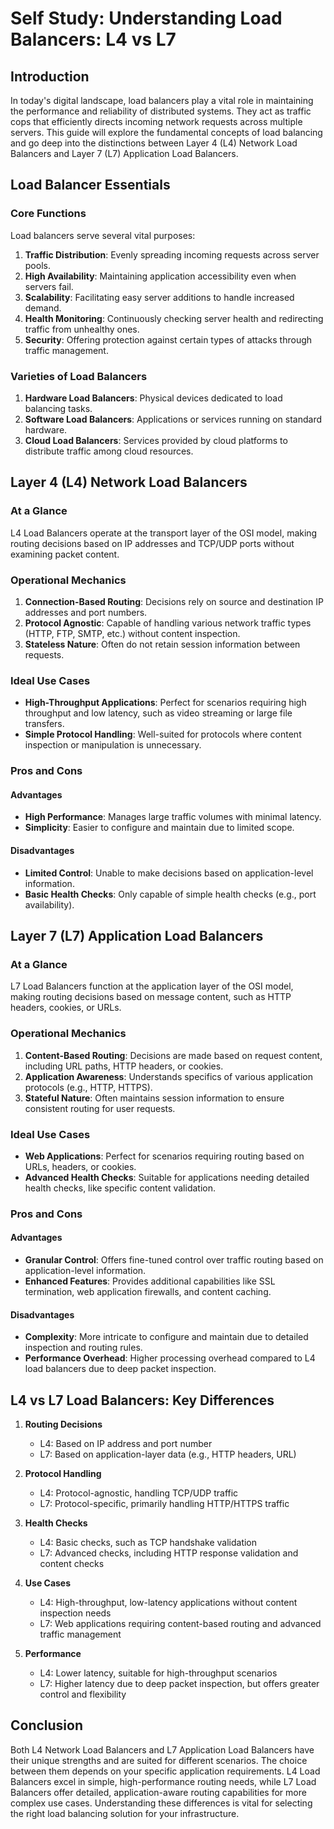 # Self Study: Understanding Load Balancers: L4 vs L7

## Introduction

In today's digital landscape, load balancers play a vital role in maintaining the performance and reliability of distributed systems. They act as traffic cops that efficiently directs incoming network requests across multiple servers. This guide will explore the fundamental concepts of load balancing and go deep into the distinctions between Layer 4 (L4) Network Load Balancers and Layer 7 (L7) Application Load Balancers.

## Load Balancer Essentials

### Core Functions

Load balancers serve several vital purposes:

1. **Traffic Distribution**: Evenly spreading incoming requests across server pools.
2. **High Availability**: Maintaining application accessibility even when servers fail.
3. **Scalability**: Facilitating easy server additions to handle increased demand.
4. **Health Monitoring**: Continuously checking server health and redirecting traffic from unhealthy ones.
5. **Security**: Offering protection against certain types of attacks through traffic management.

### Varieties of Load Balancers

1. **Hardware Load Balancers**: Physical devices dedicated to load balancing tasks.
2. **Software Load Balancers**: Applications or services running on standard hardware.
3. **Cloud Load Balancers**: Services provided by cloud platforms to distribute traffic among cloud resources.

## Layer 4 (L4) Network Load Balancers

### At a Glance

L4 Load Balancers operate at the transport layer of the OSI model, making routing decisions based on IP addresses and TCP/UDP ports without examining packet content.

### Operational Mechanics

1. **Connection-Based Routing**: Decisions rely on source and destination IP addresses and port numbers.
2. **Protocol Agnostic**: Capable of handling various network traffic types (HTTP, FTP, SMTP, etc.) without content inspection.
3. **Stateless Nature**: Often do not retain session information between requests.

### Ideal Use Cases

- **High-Throughput Applications**: Perfect for scenarios requiring high throughput and low latency, such as video streaming or large file transfers.
- **Simple Protocol Handling**: Well-suited for protocols where content inspection or manipulation is unnecessary.

### Pros and Cons

#### Advantages
- **High Performance**: Manages large traffic volumes with minimal latency.
- **Simplicity**: Easier to configure and maintain due to limited scope.

#### Disadvantages
- **Limited Control**: Unable to make decisions based on application-level information.
- **Basic Health Checks**: Only capable of simple health checks (e.g., port availability).

## Layer 7 (L7) Application Load Balancers

### At a Glance

L7 Load Balancers function at the application layer of the OSI model, making routing decisions based on message content, such as HTTP headers, cookies, or URLs.

### Operational Mechanics

1. **Content-Based Routing**: Decisions are made based on request content, including URL paths, HTTP headers, or cookies.
2. **Application Awareness**: Understands specifics of various application protocols (e.g., HTTP, HTTPS).
3. **Stateful Nature**: Often maintains session information to ensure consistent routing for user requests.

### Ideal Use Cases

- **Web Applications**: Perfect for scenarios requiring routing based on URLs, headers, or cookies.
- **Advanced Health Checks**: Suitable for applications needing detailed health checks, like specific content validation.

### Pros and Cons

#### Advantages
- **Granular Control**: Offers fine-tuned control over traffic routing based on application-level information.
- **Enhanced Features**: Provides additional capabilities like SSL termination, web application firewalls, and content caching.

#### Disadvantages
- **Complexity**: More intricate to configure and maintain due to detailed inspection and routing rules.
- **Performance Overhead**: Higher processing overhead compared to L4 load balancers due to deep packet inspection.

## L4 vs L7 Load Balancers: Key Differences

1. **Routing Decisions**
   - L4: Based on IP address and port number
   - L7: Based on application-layer data (e.g., HTTP headers, URL)

2. **Protocol Handling**
   - L4: Protocol-agnostic, handling TCP/UDP traffic
   - L7: Protocol-specific, primarily handling HTTP/HTTPS traffic

3. **Health Checks**
   - L4: Basic checks, such as TCP handshake validation
   - L7: Advanced checks, including HTTP response validation and content checks

4. **Use Cases**
   - L4: High-throughput, low-latency applications without content inspection needs
   - L7: Web applications requiring content-based routing and advanced traffic management

5. **Performance**
   - L4: Lower latency, suitable for high-throughput scenarios
   - L7: Higher latency due to deep packet inspection, but offers greater control and flexibility

## Conclusion

Both L4 Network Load Balancers and L7 Application Load Balancers have their unique strengths and are suited for different scenarios. The choice between them depends on your specific application requirements. L4 Load Balancers excel in simple, high-performance routing needs, while L7 Load Balancers offer detailed, application-aware routing capabilities for more complex use cases. Understanding these differences is vital for selecting the right load balancing solution for your infrastructure.